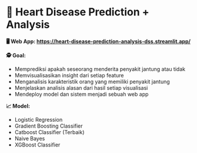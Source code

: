 # **💓 Heart Disease Prediction + Analysis**
**🖥️ Web App: https://heart-disease-prediction-analysis-dss.streamlit.app/**

**🕵️ Goal:** 
- Memprediksi apakah seseorang menderita penyakit jantung atau tidak
- Memvisualisasikan insight dari setiap feature
- Menganalisis karakteristik orang yang memiliki penyakit jantung
- Menjelaskan analisis alasan dari hasil setiap visualisasi
- Mendeploy model dan sistem menjadi sebuah web app

**📈 Model:**
- Logistic Regression
- Gradient Boosting Classifier
- Catboost Classifier (Terbaik)
- Naive Bayes
- XGBoost Classifier


